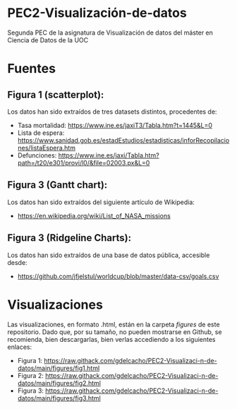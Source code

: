 # PEC2-Visualización-de-datos
Segunda PEC de la asignatura de Visualización de datos del máster en Ciencia de Datos de la UOC

# Fuentes
## Figura 1 (scatterplot):
Los datos han sido extraídos de tres datasets distintos, procedentes de:
  * Tasa mortalidad: https://www.ine.es/jaxiT3/Tabla.htm?t=1445&L=0
  * Lista de espera: https://www.sanidad.gob.es/estadEstudios/estadisticas/inforRecopilaciones/listaEspera.htm 
  * Defunciones: https://www.ine.es/jaxi/Tabla.htm?path=/t20/e301/provi/l0/&file=02003.px&L=0

## Figura 3 (Gantt chart):
Los datos han sido extraídos del siguiente artículo de Wikipedia:
  * https://en.wikipedia.org/wiki/List_of_NASA_missions

## Figura 3 (Ridgeline Charts):
Los datos han sido extraídos de una base de datos pública, accesible desde:
  * https://github.com/jfjelstul/worldcup/blob/master/data-csv/goals.csv

# Visualizaciones
Las visualizaciones, en formato .html, están en la carpeta *figures* de este repositorio. Dado que, por su tamaño, no pueden mostrarse en Github,
se recomienda, bien descargarlas, bien verlas accediendo a los siguientes enlaces:
 * Figura 1: https://raw.githack.com/gdelcacho/PEC2-Visualizaci-n-de-datos/main/figures/fig1.html
 * Figura 2: https://raw.githack.com/gdelcacho/PEC2-Visualizaci-n-de-datos/main/figures/fig2.html
 * Figura 3: https://raw.githack.com/gdelcacho/PEC2-Visualizaci-n-de-datos/main/figures/fig3.html 

